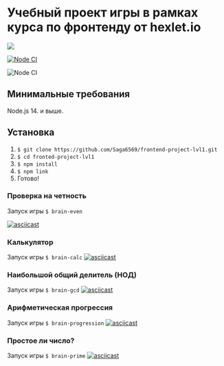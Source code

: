 
# Учебный проект игры в рамках курса по фронтенду от hexlet.io


<a href="https://codeclimate.com/github/Saga6569/frontend-project-lvl1/maintainability"><img src="https://api.codeclimate.com/v1/badges/9014601b27c2cee4f689/maintainability" /></a>

[![Node CI](https://github.com/Saga6569/frontend-project-lvl1/workflows/Node%20CI/badge.svg)](https://github.com/Saga6569/frontend-project-lvl1/actions)

![Node CI](https://github.com/Saga6569/frontend-project-lvl1/workflows/Node%20CI/badge.svg)

## Минимальные  требования 
Node.js 14. и выше.

## Установка
1. `$ git clone https://github.com/Saga6569/frontend-project-lvl1.git`
3. `$ cd fronted-project-lvl1`
4. `$ npm install`
5. `$ npm link`
6.  Готово!


### Проверка на четность
Запуск игры `$ brain-even`

[![asciicast](https://asciinema.org/a/CGdAdOmXx4yB2KvpTMUn39tqr.svg)](https://asciinema.org/a/CGdAdOmXx4yB2KvpTMUn39tqr)

### Калькулятор
Запуск игры `$ brain-calc`
[![asciicast](https://asciinema.org/a/8duYTDWtxar97mM6223FAdvzZ.svg)](https://asciinema.org/a/8duYTDWtxar97mM6223FAdvzZ)


### Наибольшой общий делитель (НОД)
Запуск игры `$ brain-gcd`
[![asciicast](https://asciinema.org/a/arIXMouusNC09hE2ngBB7JLfB.svg)](https://asciinema.org/a/arIXMouusNC09hE2ngBB7JLfB)

### Арифметическая прогрессия
Запуск игры `$ brain-progression`
[![asciicast](https://asciinema.org/a/U0MSxFt2YhYD9aufPZD559ipa.svg)](https://asciinema.org/a/U0MSxFt2YhYD9aufPZD559ipa)

### Простое ли число?
Запуск игры `$ brain-prime`
[![asciicast](https://asciinema.org/a/vOhKFK9eIO6aM9F6Ov5pkLD78.svg)](https://asciinema.org/a/vOhKFK9eIO6aM9F6Ov5pkLD78)


 
